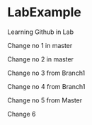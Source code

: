 # LabExample
Learning Github in Lab

Change no 1 in master

Change no 2 in master

Change no 3 from Branch1

Change no 4 from Branch1

Change no 5 from Master


Change 6
